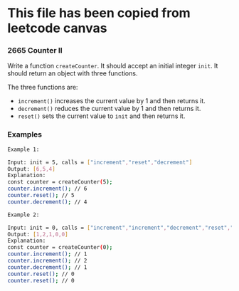 # This file has been copied from leetcode canvas

### 2665 Counter II

Write a function `createCounter`. It should accept an initial integer `init`. It should return an object with three functions.

The three functions are:

- `increment()` increases the current value by 1 and then returns it.
- `decrement()` reduces the current value by 1 and then returns it.
- `reset()` sets the current value to `init` and then returns it.

### Examples

```bash
Example 1:

Input: init = 5, calls = ["increment","reset","decrement"]
Output: [6,5,4]
Explanation:
const counter = createCounter(5);
counter.increment(); // 6
counter.reset(); // 5
counter.decrement(); // 4
```

```bash
Example 2:

Input: init = 0, calls = ["increment","increment","decrement","reset","reset"]
Output: [1,2,1,0,0]
Explanation:
const counter = createCounter(0);
counter.increment(); // 1
counter.increment(); // 2
counter.decrement(); // 1
counter.reset(); // 0
counter.reset(); // 0
```
